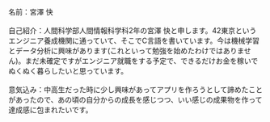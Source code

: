 名前：宮澤 快  
<br>
自己紹介：人間科学部人間情報科学科2年の宮澤 快と申します。42東京というエンジニア養成機関に通っていて、そこでC言語を書いています。今は機械学習とデータ分析に興味があります(これといって勉強を始めたわけではありません)。まだ未確定ですがエンジニア就職をする予定で、できるだけお金を稼いでぬくぬく暮らしたいと思っています。  
<br>
意気込み：中高生だった時に少し興味があってアプリを作ろうとして諦めたことがあったので、あの頃の自分からの成長を感じつつ、いい感じの成果物を作って達成感に包まれたいです。  
